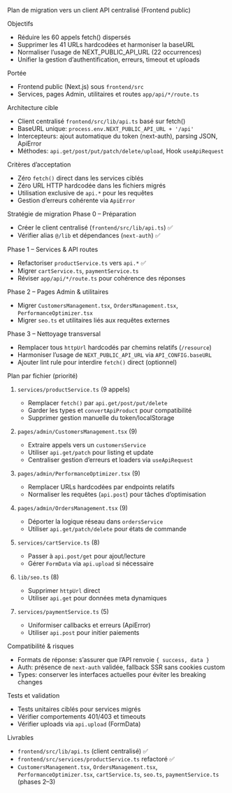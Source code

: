 Plan de migration vers un client API centralisé (Frontend public)

Objectifs
- Réduire les 60 appels fetch() dispersés
- Supprimer les 41 URLs hardcodées et harmoniser la baseURL
- Normaliser l’usage de NEXT_PUBLIC_API_URL (22 occurrences)
- Unifier la gestion d’authentification, erreurs, timeout et uploads

Portée
- Frontend public (Next.js) sous `frontend/src`
- Services, pages Admin, utilitaires et routes `app/api/*/route.ts`

Architecture cible
- Client centralisé `frontend/src/lib/api.ts` basé sur fetch()
- BaseURL unique: `process.env.NEXT_PUBLIC_API_URL + '/api'`
- Intercepteurs: ajout automatique du token (next-auth), parsing JSON, ApiError
- Méthodes: `api.get/post/put/patch/delete/upload`, Hook `useApiRequest`

Critères d’acceptation
- Zéro `fetch()` direct dans les services ciblés
- Zéro URL HTTP hardcodée dans les fichiers migrés
- Utilisation exclusive de `api.*` pour les requêtes
- Gestion d’erreurs cohérente via `ApiError`

Stratégie de migration
Phase 0 – Préparation
- Créer le client centralisé (`frontend/src/lib/api.ts`) ✅
- Vérifier alias `@/lib` et dépendances (`next-auth`) ✅

Phase 1 – Services & API routes
- Refactoriser `productService.ts` vers `api.*` ✅
- Migrer `cartService.ts`, `paymentService.ts`
- Réviser `app/api/*/route.ts` pour cohérence des réponses

Phase 2 – Pages Admin & utilitaires
- Migrer `CustomersManagement.tsx`, `OrdersManagement.tsx`, `PerformanceOptimizer.tsx`
- Migrer `seo.ts` et utilitaires liés aux requêtes externes

Phase 3 – Nettoyage transversal
- Remplacer tous `httpUrl` hardcodés par chemins relatifs (`/resource`)
- Harmoniser l’usage de `NEXT_PUBLIC_API_URL` via `API_CONFIG.baseURL`
- Ajouter lint rule pour interdire `fetch()` direct (optionnel)

Plan par fichier (priorité)
1) `services/productService.ts` (9 appels)
   - Remplacer `fetch()` par `api.get/post/put/delete`
   - Garder les types et `convertApiProduct` pour compatibilité
   - Supprimer gestion manuelle du token/localStorage

2) `pages/admin/CustomersManagement.tsx` (9)
   - Extraire appels vers un `customersService`
   - Utiliser `api.get/patch` pour listing et update
   - Centraliser gestion d’erreurs et loaders via `useApiRequest`

3) `pages/admin/PerformanceOptimizer.tsx` (9)
   - Remplacer URLs hardcodées par endpoints relatifs
   - Normaliser les requêtes (`api.post`) pour tâches d’optimisation

4) `pages/admin/OrdersManagement.tsx` (9)
   - Déporter la logique réseau dans `ordersService`
   - Utiliser `api.get/patch/delete` pour états de commande

5) `services/cartService.ts` (8)
   - Passer à `api.post/get` pour ajout/lecture
   - Gérer `FormData` via `api.upload` si nécessaire

6) `lib/seo.ts` (8)
   - Supprimer `httpUrl` direct
   - Utiliser `api.get` pour données meta dynamiques

7) `services/paymentService.ts` (5)
   - Uniformiser callbacks et erreurs (ApiError)
   - Utiliser `api.post` pour initier paiements

Compatibilité & risques
- Formats de réponse: s’assurer que l’API renvoie `{ success, data }`
- Auth: présence de `next-auth` validée, fallback SSR sans cookies custom
- Types: conserver les interfaces actuelles pour éviter les breaking changes

Tests et validation
- Tests unitaires ciblés pour services migrés
- Vérifier comportements 401/403 et timeouts
- Vérifier uploads via `api.upload` (FormData)

Livrables
- `frontend/src/lib/api.ts` (client centralisé) ✅
- `frontend/src/services/productService.ts` refactoré ✅
- `CustomersManagement.tsx`, `OrdersManagement.tsx`, `PerformanceOptimizer.tsx`, `cartService.ts`, `seo.ts`, `paymentService.ts` (phases 2–3)
